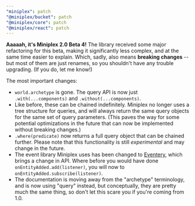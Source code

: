 ```yaml
---
"miniplex": patch
"@miniplex/bucket": patch
"@miniplex/core": patch
"@miniplex/react": patch
---
```


**Aaaaah, it's Miniplex 2.0 Beta 4!** The library received some major refactoring for this beta, making it significantly less complex, and at the same time easier to explain. Which, sadly, also means **breaking changes** -- but most of them are just renames, so you shouldn't have any trouble upgrading. (If you do, let me know!)

The most important changes:

- `world.archetype` is gone. The query API is now just `.with(...components)` and `.without(...components)`.
- Like before, these can be chained indefinitely. Miniplex no longer uses a tree structure for queries, and will always return the same query objects for the same set of query parameters. (This paves the way for some potential optimizations in the future that can now be implemented without breaking changes.)
- `.where(predicate)` now returns a full query object that can be chained further. Please note that this functionality is still _experimental_ and may change in the future.
- The event library Miniplex uses has been changed to [Eventery](https://github.com/hmans/eventery), which brings a change in API. Where before you would have done `onEntityAdded.add(listener)`, you will now to `onEntityAdded.subscribe(listener)`.
- The documentation is moving away from the "archetype" terminology, and is now using "query" instead, but conceptually, they are pretty much the same thing, so don't let this scare you if you're coming from 1.0.
